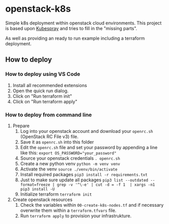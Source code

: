 # openstack-k8s

Simple k8s deployment within openstack cloud environments.
This project is based upon [Kubespray](https://github.com/kubernetes-sigs/kubespray.git)
and tries to fill in the "missing parts".

As well as providing an ready to run example including a terraform deployment.

## How to deploy

### How to deploy using VS Code

1. Install all recommended extensions
1. Open the quick run dialog.
1. Click on "Run terraform init"
1. Click on "Run terraform apply"

### How to deploy from command line

1. Prepare
    1. Log into your openstack account and download your `openrc.sh` (OpenStack RC File v3) file.
    1. Save it as `openrc.sh` into this folder
    1. Edit the `openrc.sh` file and set your password by appending a line like this: `export OS_PASSWORD="your_password"`
    1. Source your openstack credentials `. openrc.sh`
    1. Create a new python venv `python -m venv venv`
    1. Activate the venv `source ./venv/bin/activate`
    1. Install required packages `pip3 install -r requirements.txt`
    1. Just to make sure update all packages `pip3 list --outdated --format=freeze | grep -v '^\-e' | cut -d = -f 1  | xargs -n1 pip3 install -U`
    1. Initialize terraform `terraform init`
1. Create openstack resources
    1. Check the variables within `00-create-k8s-nodes.tf` and if necessary overwrite them within a `terraform.tfvars` file.
    1. Run `terraform apply` to provision your infrastrukture.
